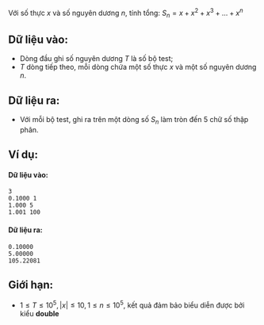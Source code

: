 Với số thực $x$ và số nguyên dương $n$, tính tổng: $S_n = x + x^2 + x^3 + … + x^n$

## Dữ liệu vào:
- Dòng đầu ghi số nguyên dương $T$ là số bộ test;
- $T$ dòng tiếp theo, mỗi dòng chứa một số thực $x$ và một số nguyên dương $n$.

## Dữ liệu ra:
- Với mỗi bộ test, ghi ra trên một dòng số $S_n$ làm tròn đến $5$ chữ số thập phân.

## Ví dụ:
#### Dữ liệu vào:
```
3
0.1000 1
1.000 5
1.001 100
```

#### Dữ liệu ra:
```
0.10000
5.00000
105.22081
```

## Giới hạn:
- $1 ≤ T ≤ 10^5, |x| ≤ 10, 1 ≤ n ≤ 10^5$, kết quả đảm bảo biểu diễn được bởi kiểu **double**